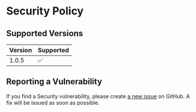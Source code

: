 # Security Policy

## Supported Versions

| Version | Supported          |
| ------- | ------------------ |
| 1.0.5   | :white_check_mark: |

## Reporting a Vulnerability

If you find a Security vulnerability, please create [a new issue](https://github.com/TheAcharya/XLKit/issues) on GitHub. A fix will be issued as soon as possible.
